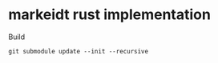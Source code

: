 markeidt rust implementation
=================

Build

```
git submodule update --init --recursive
```